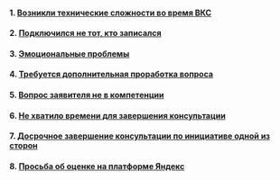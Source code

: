 #### 1. [Возникли технические сложности во время ВКС](Возникли%20технические%20сложности%20во%20время%20ВКС.md)
#### 2. [Подключился не тот, кто записался](Подключился%20не%20тот,%20кто%20записался.md)
#### 3. [Эмоциональные проблемы](Эмоциональные%20проблемы.md)
#### 4. [Требуется дополнительная проработка вопроса](Требуется%20дополнительная%20проработка%20вопроса.md)
#### 5. [Вопрос заявителя не в компетенции](Вопрос%20заявителя%20не%20в%20компетенции.md)
#### 6. [Не хватило времени для завершения консультации](Не%20хватило%20времени%20для%20завершения%20консультации.md)
#### 7. [Досрочное завершение консультации по инициативе одной из сторон](Досрочное%20завершение%20консультации%20по%20инициативе%20одной%20из%20сторон.md)
#### 8. [Просьба об оценке на платформе Яндекс](Просьба%20об%20оценке%20на%20платформе%20Яндекс.md)
